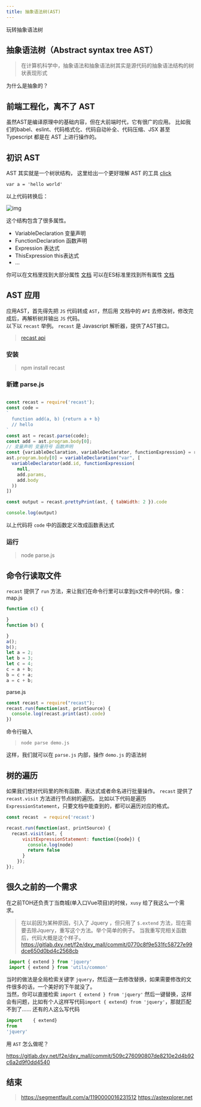 ```yaml
---
title: 抽象语法树(AST)
---
```

玩转抽象语法树

## 抽象语法树（Abstract syntax tree AST）

> 在计算机科学中，抽象语法和抽象语法树其实是源代码的抽象语法结构的树状表现形式

为什么是抽象的？

## 前端工程化，离不了 AST

虽然AST是编译原理中的基础内容，但在大前端时代，它有很广的应用。
比如我们的babel、eslint、代码格式化、代码自动补全、代码压缩、JSX 甚至 Typescript 都是在 AST 上进行操作的。

## 初识 AST

AST 其实就是一个树状结构，
这里给出一个更好理解 AST 的工具 [click](https://astexplorer.net/)

`var a = 'hello world'`

以上代码转换后：  

![img](../../../../imgs/1.jpg)  

这个结构包含了很多属性。  
- VariableDeclaration 变量声明
- FunctionDeclaration 函数声明
- Expression 表达式
- ThisExpression this表达式
- ...

你可以在文档里找到大部分属性 [文档](https://developer.mozilla.org/en-US/docs/Mozilla/Projects/SpiderMonkey/Parser_API#Node_objects)
可以在ES标准里找到所有属性 [文档](https://github.com/estree/estree)

## AST 应用  
应用AST，首先得先把 `JS` 代码转成 `AST`，然后用 文档中的 `API` 去修改树，修改完成后，再解析树并输出 `JS` 代码。  
以下以 `recast` 举例。
`recast` 是 Javascript 解析器，提供了AST接口。  

> [recast api](https://github.com/benjamn/ast-types/blob/master/def/core.ts)
### 安装 
> npm install recast
### 新建 parse.js

```Javascript

const recast = require('recast');
const code = 
` 
  function add(a, b) {return a + b}
  // hello
`
const ast = recast.parse(code);
const add = ast.program.body[0];
// 变量声明 变量符号 函数声明
const {variableDeclaration, variableDeclarator, functionExpression} = recast.types.builders;
ast.program.body[0] = variableDeclaration("var", [
  variableDeclarator(add.id, functionExpression(
    null,
    add.params,
    add.body
  ))
])

const output = recast.prettyPrint(ast, { tabWidth: 2 }).code

console.log(output)
```
以上代码将 `code` 中的函数定义改成函数表达式

### 运行
> node parse.js

## 命令行读取文件

`recast` 提供了 `run` 方法，来让我们在命令行里可以拿到js文件中的代码，像：
map.js
```javascript
function c() {

}
function b() {

}
a();
b();
let a = 2;
let b = 3;
let c = 4;
c = a + b;
b = c + a;
a = c + b;
```
parse.js

```javascript
const recast = require("recast");
recast.run(function(ast, printSource) {
  console.log(recast.print(ast).code)
})
```
命令行输入  
> `node parse demo.js`  

这样，我们就可以在 `parse.js` 内部，操作 `demo.js` 的语法树
## 树的遍历

如果我们想对代码里的所有函数、表达式或者命名进行批量操作。 `recast` 提供了 `recast.visit` 方法进行节点树的遍历。
比如以下代码是遍历 `ExpressionStatement`，只要文档中能查到的，都可以遍历对应的格式。
```javascript  
const recast  = require('recast')

recast.run(function(ast, printSource) {
  recast.visit(ast, {
      visitExpressionStatement: function({node}) {
        console.log(node)
        return false
      }
    });
});
```
## 很久之前的一个需求

在之前TOH还负责丁当商城(单入口Vue项目)的时候，`xusy` 给了我这么一个需求。

> 在以前因为某种原因，引入了 Jquery ，但只用了 `$.extend` 方法，现在需要去除Jquery，重写这个方法。举个简单的例子。
当我重写完相关函数后，代码大概是这个样子。
> https://gitlab.dxy.net/f2e/dxy_mall/commit/0770c8f9e531fc58727e99dce650d0bd4c2568cb

```javascript
 import { extend } from 'jquery'
 import { extend } from 'utils/common'
```

当时的做法是全局检索关键字 `jquery`，然后逐一去修改替换，如果需要修改的文件很多的话，一个美好的下午就没了。  
当然，你可以直接检索 `import { extend } from 'jquery'` 然后一键替换，这样会有问题，比如有个人这样写代码`import { extend} from 'jquery'`，那就匹配不到了......
还有的人这么写代码


```javascript
import    { extend} 
from     
'jquery'
```
用 `AST` 怎么做呢？


https://gitlab.dxy.net/f2e/dxy_mall/commit/509c276090807de8210e2d4b92c6a2d9f0dd4540
## 结束
> https://segmentfault.com/a/1190000016231512
> https://astexplorer.net